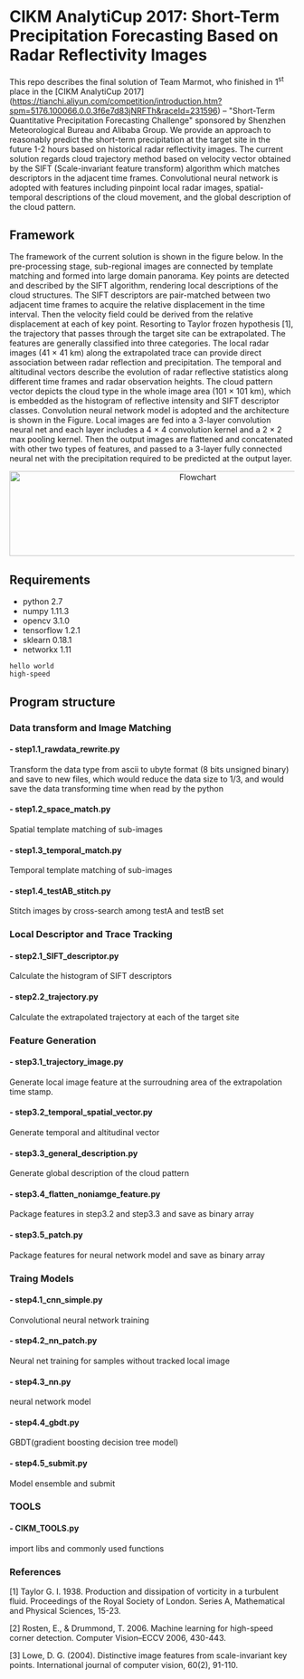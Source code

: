 # CIKM AnalytiCup 2017: Short-Term Precipitation Forecasting Based on Radar Reflectivity Images

This repo describes the final solution of Team Marmot, 
who finished in 1<sup>st</sup> place in the [CIKM AnalytiCup 2017]
(https://tianchi.aliyun.com/competition/introduction.htm?spm=5176.100066.0.0.3f6e7d83jNRFTh&raceId=231596) – 
"Short-Term Quantitative Precipitation Forecasting Challenge"
sponsored by Shenzhen Meteorological Bureau and Alibaba Group. 
We provide an approach to reasonably predict 
the short-term precipitation at the target site in the future 1-2 
hours based on historical radar reflectivity images. 
The current solution regards cloud trajectory method based on velocity 
vector obtained by the SIFT (Scale-invariant feature transform) 
algorithm which matches descriptors in the adjacent time frames. 
Convolutional neural network is adopted with features including 
pinpoint local radar images, spatial-temporal descriptions of the 
cloud movement, and the global description of the cloud pattern.  

## Framework
The framework of the current solution is shown in the figure below.
In the pre-processing stage, sub-regional images are connected
 by template matching and formed into large domain panorama. 
 Key points are detected and described by the SIFT algorithm, 
 rendering local descriptions of the cloud structures. 
 The SIFT descriptors are pair-matched between two adjacent time 
 frames to acquire the relative displacement in the time interval. 
 Then the velocity field could be derived from the relative displacement at each of key point. Resorting to Taylor frozen hypothesis [1], the trajectory that passes through the target site can be extrapolated. The features are generally classified into three categories. The local radar images (41 × 41 km) along the extrapolated trace can provide direct association between radar reflection and precipitation. The temporal and altitudinal vectors describe the evolution of radar reflective statistics along different time frames and radar observation heights. The cloud pattern vector depicts the cloud type in the whole image area (101 × 101 km), which is embedded as the histogram of reflective intensity and SIFT descriptor classes. Convolution neural network model is adopted and the architecture is shown in the Figure. Local images are fed into a 3-layer convolution neural net and each layer includes a 4 × 4 convolution kernel and a 2 × 2 max pooling kernel. Then the output images are flattened and concatenated with other two types of features, and passed to a 3-layer fully connected neural net with the precipitation required to be predicted at the output layer.
<div  align="center"> <img src= './pic/flowchart.png'
width="650" height="150" alt="Flowchart" /></div>


## Requirements
- python 2.7
- numpy 1.11.3
- opencv 3.1.0
- tensorflow 1.2.1
- sklearn 0.18.1
- networkx 1.11

```
hello world
high-speed

```

## Program structure

### Data transform and Image Matching

#### - step1.1_rawdata_rewrite.py
Transform the data type from ascii to ubyte format (8 bits unsigned binary) 
and save to new files, which would reduce the data size to 1/3, and would 
save the data transforming time when read by the python
#### - step1.2_space_match.py
Spatial template matching of sub-images
#### - step1.3_temporal_match.py
Temporal template matching of sub-images
#### - step1.4_testAB_stitch.py
Stitch images by cross-search among testA and testB set


### Local Descriptor and Trace Tracking
#### - step2.1_SIFT_descriptor.py
Calculate the histogram of SIFT descriptors 

#### - step2.2_trajectory.py
Calculate the extrapolated trajectory at each of the target site

### Feature Generation
#### - step3.1_trajectory_image.py
Generate local image feature at the surroudning area
of the extrapolation time stamp. 

#### - step3.2_temporal_spatial_vector.py
Generate temporal and altitudinal vector

#### - step3.3_general_description.py
Generate global description of the cloud pattern 

#### - step3.4_flatten_noniamge_feature.py
Package features in step3.2 and step3.3 and save as binary array

#### - step3.5_patch.py
Package features for neural network model and save as binary array


### Traing Models
#### - step4.1_cnn_simple.py
Convolutional neural network training

#### - step4.2_nn_patch.py
Neural net training for samples without tracked local image 

#### - step4.3_nn.py
neural network model


#### - step4.4_gbdt.py
GBDT(gradient boosting decision tree model)

#### - step4.5_submit.py
Model ensemble and submit  

### TOOLS
#### - CIKM_TOOLS.py
import libs and commonly used functions



### References
[1]	Taylor G. I. 1938. Production and dissipation of vorticity in a turbulent fluid. Proceedings of the Royal Society of London. Series A, Mathematical and Physical Sciences, 15-23.

[2]	Rosten, E., & Drummond, T. 2006. Machine learning for high-speed corner detection. Computer Vision–ECCV 2006, 430-443.

[3]	Lowe, D. G. (2004). Distinctive image features from scale-invariant key points. International journal of computer vision, 60(2), 91-110.

